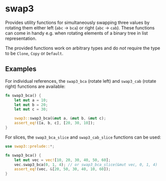 # swap3

Provides utility functions for simultaneously swapping three values by rotating them
either left (`abc` → `bca`) or right (`abc` → `cab`). These functions can come in handy e.g.
when rotating elements of a binary tree in list representation.

The provided functions work on arbitrary types and do *not* require the type to be `Clone`, `Copy`
or `Default`.

## Examples

For individual references, the `swap3_bca` (rotate left) and `swap3_cab` (rotate right)
functions are available:

```rust
fn swap3_bca() {
    let mut a = 10;
    let mut b = 20;
    let mut c = 30;

    swap3::swap3_bca(&mut a, &mut b, &mut c);
    assert_eq!([a, b, c], [20, 30, 10]);
}
```

For slices, the `swap3_bca_slice` and `swap3_cab_slice` functions can be used:

```rust
use swap3::prelude::*;

fn swap3_bca() {
    let mut vec = vec![10, 20, 30, 40, 50, 60];
    vec.swap3_bca(0, 1, 4); // or swap3_bca_slice(&mut vec, 0, 1, 4)
    assert_eq!(vec, &[20, 50, 30, 40, 10, 60]);
}
```
